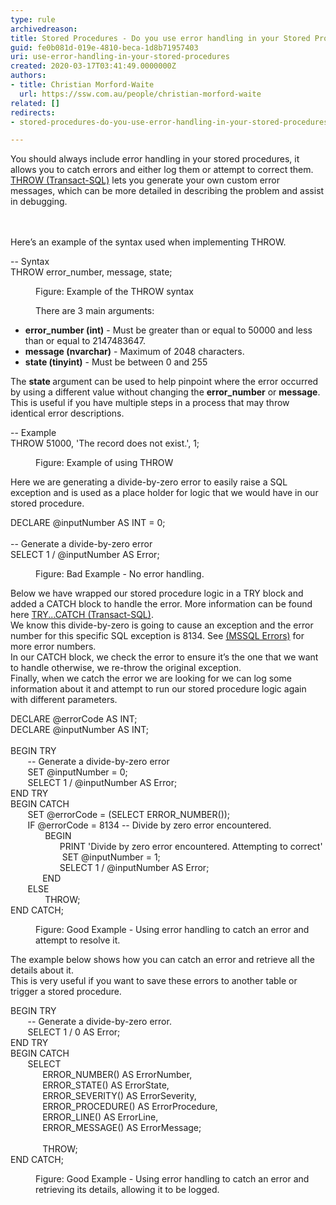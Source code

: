 ```yaml
---
type: rule
archivedreason: 
title: Stored Procedures - Do you use error handling in your Stored Procedures?
guid: fe0b081d-019e-4810-beca-1d8b71957403
uri: use-error-handling-in-your-stored-procedures
created: 2020-03-17T03:41:49.0000000Z
authors:
- title: Christian Morford-Waite
  url: https://ssw.com.au/people/christian-morford-waite
related: []
redirects:
- stored-procedures-do-you-use-error-handling-in-your-stored-procedures

---
```



​You should always include error handling in your stored procedures, it allows you to catch errors and either log them or attempt to correct them.<br><a href="https&#58;//docs.microsoft.com/en-us/sql/t-sql/language-elements/throw-transact-sql?view=sql-server-ver15">THROW (Transact-SQL)</a> lets you generate your own custom error messages, which can be more detailed in describing the problem and assist in debugging.<br>
<br><excerpt class='endintro'></excerpt><br>
<p>​​​Here’s an example of the syntax used when implementing THROW.<br></p><p class="ssw15-rteElement-CodeArea">​​-- Syntax<br>THROW error_number, message, state;​</p><dd class="ssw15-rteElement-FigureNormal">​​Figure&#58; Example of the THROW syntax<br></dd><dd><p class="ssw15-rteElement-P">There are 3 main arguments&#58;​​​<br></p></dd><ul><li><strong>error_number (int)</strong> - Must be greater than or equal to 50000 and less than or equal to 2147483647.</li><li><strong>message (nvarchar)</strong> - Maximum of 2048 characters.​<br></li><li><strong>state (tinyint)</strong> - Must be between 0 and 255​<br></li></ul>The <strong>state </strong>argument can be used to help pinpoint where the error occurred by using a different value without changing the <strong>error_number</strong> or <strong>message</strong>.<br>This is useful if you have multiple steps in a process that may throw identical error descriptions.<br><p class="ssw15-rteElement-CodeArea">-- Example<br>THROW 51000, 'The record does not exist.', 1;<br></p><dd class="ssw15-rteElement-FigureNormal">​​Figure&#58; Example of using&#160;THROW<br></dd><p class="ssw15-rteElement-P">Here we are generating a divide-by-zero error to easily raise a SQL exception and is used as a place holder for logic that we would have in our stored procedure.​<br></p><p class="ssw15-rteElement-CodeArea">​DECLARE @inputNumber AS INT = 0;<br>&#160;<br>-- Generate a divide-by-zero error<br>SELECT 1 / @inputNumber AS Error;<br></p><dd class="ssw15-rteElement-FigureBad">​​Figure&#58; Bad Example - No error handling.<br></dd><p class="ssw15-rteElement-P">​Below we have wrapped our stored procedure logic in a TRY block and added a CATCH block to handle the error. More information can be found here <a href="https&#58;//docs.microsoft.com/en-us/sql/t-sql/language-elements/try-catch-transact-sql?view=sql-server-ver15">TRY...CATCH (Transact-SQL)</a>.<br>We know this divide-by-zero is going to cause an exception and the error number for this specific SQL exception is 8134. See <a href="https&#58;//docs.microsoft.com/en-us/sql/relational-databases/errors-events/database-engine-events-and-errors?view=sql-server-ver15">(MSSQL Errors)</a> for more error numbers.<br>In our CATCH block, we check the error to ensure it’s the one that we want to handle otherwise, we re-throw the original exception.<br>Finally, when we catch the error we are looking for we can log some information about it and attempt to run our stored procedure logic again with different parameters.</p><p class="ssw15-rteElement-CodeArea">​DECLARE @errorCode AS INT;<br>DECLARE @inputNumber AS INT;<br>&#160;<br>BEGIN TRY<br>&#160;&#160;&#160;&#160;&#160;&#160; -- Generate a divide-by-zero error<br>&#160;&#160;&#160;&#160;&#160;&#160; SET @inputNumber = 0;<br>&#160;&#160;&#160;&#160;&#160;&#160; SELECT 1 / @inputNumber AS Error;<br>END TRY<br>BEGIN CATCH<br>&#160;&#160;&#160;&#160;&#160;&#160; SET @errorCode = (SELECT ERROR_NUMBER());<br>&#160;&#160;&#160;&#160;&#160;&#160; IF @errorCode = 8134 -- Divide by zero error encountered.<br>&#160;&#160;&#160;&#160;&#160;&#160; &#160;&#160;&#160;&#160;&#160;&#160; BEGIN<br>&#160;&#160;&#160;&#160;&#160;&#160; &#160;&#160;&#160;&#160;&#160;&#160;&#160;&#160;&#160;&#160;&#160;&#160; PRINT 'Divide by zero error encountered. Attempting to correct'<br>&#160;&#160;&#160;&#160;&#160;&#160; &#160;&#160;&#160;&#160;&#160;&#160; &#160;&#160;&#160;&#160;&#160;&#160; SET @inputNumber = 1;<br>&#160;&#160;&#160;&#160;&#160;&#160; &#160;&#160;&#160;&#160;&#160;&#160;&#160;&#160;&#160;&#160;&#160;&#160; SELECT 1 / @inputNumber AS Error;<br>&#160;&#160;&#160;&#160;&#160;&#160;&#160;&#160;&#160;&#160;&#160;&#160; END<br>&#160;&#160;&#160;&#160;&#160;&#160; ELSE<br>&#160;&#160;&#160;&#160;&#160;&#160; &#160;&#160;&#160;&#160;&#160;&#160; THROW;<br>END CATCH;<br></p><dd class="ssw15-rteElement-FigureGood">​​​Figure&#58; Good Example - Using error handling to catch an error and attempt&#160;to resolve it.<br></dd><p class="ssw15-rteElement-P">​The example below shows how you can catch an error and retrieve all the details about it.<br>This is very useful if you want to save these errors to another table or trigger a stored procedure.​<br></p><p class="ssw15-rteElement-CodeArea">​BEGIN TRY<br>&#160;&#160;&#160;&#160;&#160;&#160; -- Generate a divide-by-zero error.&#160;<br>&#160;&#160;&#160;&#160;&#160;&#160; SELECT 1 / 0 AS Error;<br>END TRY<br>BEGIN CATCH<br>&#160;&#160;&#160;&#160;&#160;&#160; SELECT<br>&#160;&#160;&#160;&#160;&#160;&#160;&#160;&#160;&#160;&#160;&#160;&#160; ERROR_NUMBER() AS ErrorNumber,<br>&#160;&#160;&#160;&#160;&#160;&#160;&#160;&#160;&#160;&#160;&#160;&#160; ERROR_STATE() AS ErrorState,<br>&#160;&#160;&#160;&#160;&#160;&#160;&#160;&#160;&#160;&#160;&#160;&#160; ERROR_SEVERITY() AS ErrorSeverity,<br>&#160;&#160;&#160;&#160;&#160;&#160;&#160;&#160;&#160;&#160;&#160;&#160; ERROR_PROCEDURE() AS ErrorProcedure,<br>&#160;&#160;&#160;&#160;&#160;&#160;&#160;&#160;&#160;&#160;&#160;&#160; ERROR_LINE() AS ErrorLine,<br>&#160;&#160;&#160;&#160;&#160;&#160;&#160;&#160;&#160;&#160;&#160;&#160; ERROR_MESSAGE() AS ErrorMessage;<br>&#160;<br>&#160;&#160;&#160;&#160;&#160;&#160;&#160;&#160;&#160;&#160;&#160;&#160; THROW;<br>END CATCH;​<br></p><dd class="ssw15-rteElement-FigureGood">​​Figure&#58; Good Example - Using error handling to catch an error and retrieving its details, allowing it to be logged.<br></dd>


